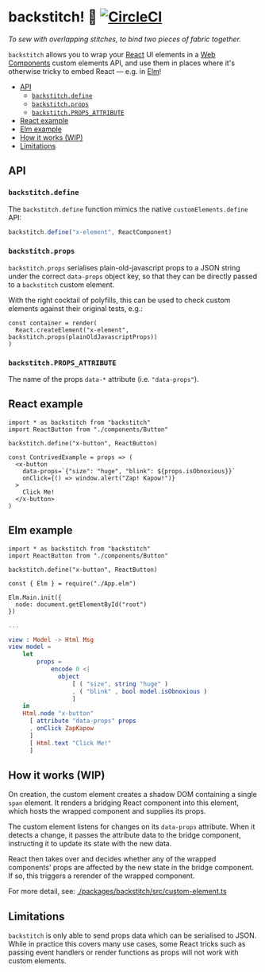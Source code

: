 # backstitch! 🧵 [![CircleCI](https://circleci.com/gh/zioroboco/backstitch/tree/master.svg?style=svg)](https://circleci.com/gh/zioroboco/backstitch/tree/master)

_To sew with overlapping stitches, to bind two pieces of fabric together._

`backstitch` allows you to wrap your [React](https://reactjs.org/) UI elements in a [Web Components](https://developer.mozilla.org/en-US/docs/Web/Web_Components) custom elements API, and use them in places where it's otherwise tricky to embed React — e.g. in [Elm](https://elm-lang.org/)!

- [API](#api)
  - [`backstitch.define`](#backstitchdefine)
  - [`backstitch.props`](#backstitchprops)
  - [`backstitch.PROPS_ATTRIBUTE`](#backstitchprops_attribute)
- [React example](#react-example)
- [Elm example](#elm-example)
- [How it works (WIP)](#how-it-works-wip)
- [Limitations](#limitations)

## API

### `backstitch.define`

The `backstitch.define` function mimics the native `customElements.define` API:

```ts
backstitch.define("x-element", ReactComponent)
```

### `backstitch.props`

`backstitch.props` serialises plain-old-javascript props to a JSON string under the correct `data-props` object key, so that they can be directly passed to a `backstitch` custom element.

With the right cocktail of polyfills, this can be used to check custom elements against their original tests, e.g.:

```tsx
const container = render(
  React.createElement("x-element", backstitch.props(plainOldJavascriptProps))
)
```

### `backstitch.PROPS_ATTRIBUTE`

The name of the props `data-*` attribute (i.e. `"data-props"`).

## React example

```tsx
import * as backstitch from "backstitch"
import ReactButton from "./components/Button"

backstitch.define("x-button", ReactButton)

const ContrivedExample = props => (
  <x-button
    data-props=`{"size": "huge", "blink": ${props.isObnoxious}}`
    onClick={() => window.alert("Zap! Kapow!")}
  >
    Click Me!
  </x-button>
)
```

## Elm example

```tsx
import * as backstitch from "backstitch"
import ReactButton from "./components/Button"

backstitch.define("x-button", ReactButton)

const { Elm } = require("./App.elm")

Elm.Main.init({
  node: document.getElementById("root")
})
```

```elm
...

view : Model -> Html Msg
view model =
    let
        props =
            encode 0 <|
              object
                  [ ( "size", string "huge" )
                  , ( "blink" , bool model.isObnoxious )
                  ]
    in
    Html.node "x-button"
      [ attribute "data-props" props
      , onClick ZapKapow
      ]
      [ Html.text "Click Me!"
      ]
```

## How it works (WIP)

On creation, the custom element creates a shadow DOM containing a single `span` element. It renders a bridging React component into this element, which hosts the wrapped component and supplies its props.

The custom element listens for changes on its `data-props` attribute. When it detects a change, it passes the attribute data to the bridge component, instructing it to update its state with the new data.

React then takes over and decides whether any of the wrapped components' props are affected by the new state in the bridge component. If so, this triggers a rerender of the wrapped component.

For more detail, see: [./packages/backstitch/src/custom-element.ts](./packages/backstitch/src/custom-element.ts)

## Limitations

`backstitch` is only able to send props data which can be serialised to JSON. While in practice this covers many use cases, some React tricks such as passing event handlers or render functions as props will not work with custom elements.
